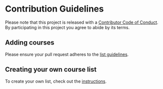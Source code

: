 # Contribution Guidelines 
Please note that this project is released with a [Contributor Code of Conduct](code-of-conduct.md). By participating in this project you agree to abide by its terms.

## Adding courses

Please ensure your pull request adheres to the [list guidelines](pull_request_template.md).

## Creating your own course list

To create your own list, check out the [instructions](create-list.md).


